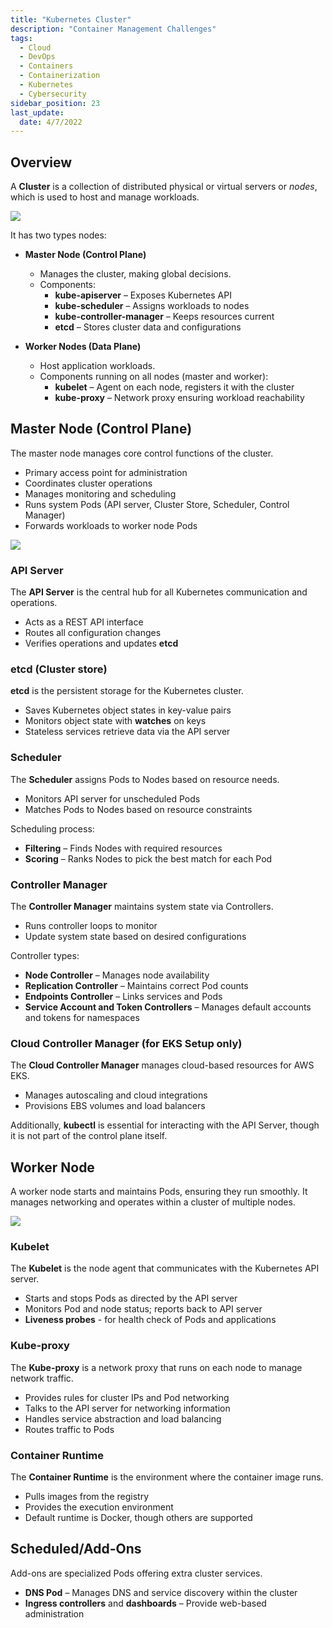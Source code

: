 ```yaml
---
title: "Kubernetes Cluster"
description: "Container Management Challenges"
tags:
  - Cloud
  - DevOps
  - Containers
  - Containerization
  - Kubernetes
  - Cybersecurity
sidebar_position: 23
last_update:
  date: 4/7/2022
---
```




## Overview

A **Cluster** is a collection of distributed physical or virtual servers or *nodes*, which is used to host and manage workloads.

<div class='img-center'>

![](/img/docs/k8sclustercomponentsbigpicture2.png)

</div>

It has two types nodes:

- **Master Node (Control Plane)**
  - Manages the cluster, making global decisions.
  - Components:
    - **kube-apiserver** – Exposes Kubernetes API
    - **kube-scheduler** – Assigns workloads to nodes
    - **kube-controller-manager** – Keeps resources current
    - **etcd** – Stores cluster data and configurations

- **Worker Nodes (Data Plane)**
  - Host application workloads.
  - Components running on all nodes (master and worker):
    - **kubelet** – Agent on each node, registers it with the cluster
    - **kube-proxy** – Network proxy ensuring workload reachability


## Master Node (Control Plane) 

The master node manages core control functions of the cluster.

- Primary access point for administration
- Coordinates cluster operations
- Manages monitoring and scheduling
- Runs system Pods (API server, Cluster Store, Scheduler, Control Manager)
- Forwards workloads to worker node Pods

<div class='img-center'>

![](/img/docs/controlplanecomponents.png)

</div>


### API Server

The **API Server** is the central hub for all Kubernetes communication and operations.

- Acts as a REST API interface
- Routes all configuration changes
- Verifies operations and updates **etcd**

### etcd (Cluster store)

**etcd** is the persistent storage for the Kubernetes cluster.

- Saves Kubernetes object states in key-value pairs
- Monitors object state with **watches** on keys
- Stateless services retrieve data via the API server

### Scheduler

The **Scheduler** assigns Pods to Nodes based on resource needs.

- Monitors API server for unscheduled Pods
- Matches Pods to Nodes based on resource constraints

Scheduling process:

- **Filtering** – Finds Nodes with required resources
- **Scoring** – Ranks Nodes to pick the best match for each Pod

### Controller Manager

The **Controller Manager** maintains system state via Controllers.

- Runs controller loops to monitor
- Update system state based on desired configurations

Controller types:

- **Node Controller** – Manages node availability
- **Replication Controller** – Maintains correct Pod counts
- **Endpoints Controller** – Links services and Pods
- **Service Account and Token Controllers** – Manages default accounts and tokens for namespaces

### Cloud Controller Manager (for EKS Setup only)

The **Cloud Controller Manager** manages cloud-based resources for AWS EKS.

- Manages autoscaling and cloud integrations
- Provisions EBS volumes and load balancers

Additionally, **kubectl** is essential for interacting with the API Server, though it is not part of the control plane itself.

## Worker Node  

A worker node starts and maintains Pods, ensuring they run smoothly. It manages networking and operates within a cluster of multiple nodes.

<div class='img-center'>

![](/img/docs/k8snode.png)

</div>

### Kubelet

The **Kubelet** is the node agent that communicates with the Kubernetes API server.

- Starts and stops Pods as directed by the API server
- Monitors Pod and node status; reports back to API server
- **Liveness probes** - for health check of Pods and applications

### Kube-proxy

The **Kube-proxy** is a network proxy that runs on each node to manage network traffic.

- Provides rules for cluster IPs and Pod networking
- Talks to the API server for networking information
- Handles service abstraction and load balancing
- Routes traffic to Pods


### Container Runtime

The **Container Runtime** is the environment where the container image runs.

- Pulls images from the registry 
- Provides the execution environment
- Default runtime is Docker, though others are supported

## Scheduled/Add-Ons

Add-ons are specialized Pods offering extra cluster services.

- **DNS Pod** – Manages DNS and service discovery within the cluster
- **Ingress controllers** and **dashboards** – Provide web-based administration


 

